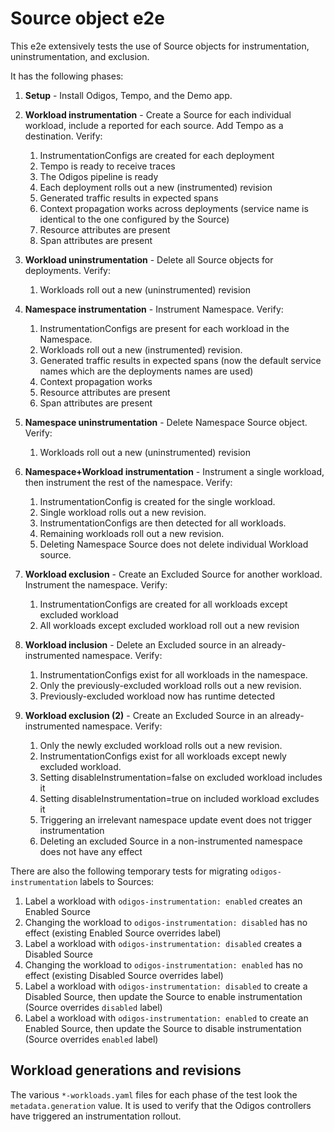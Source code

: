 # Source object e2e

This e2e extensively tests the use of Source objects for instrumentation, uninstrumentation, and exclusion.

It has the following phases:

1. **Setup** - Install Odigos, Tempo, and the Demo app.

2. **Workload instrumentation** - Create a Source for each individual workload, include a reported for each source. Add Tempo as a destination. Verify:
    1. InstrumentationConfigs are created for each deployment
    2. Tempo is ready to receive traces
    3. The Odigos pipeline is ready
    4. Each deployment rolls out a new (instrumented) revision
    5. Generated traffic results in expected spans
    6. Context propagation works across deployments (service name is identical to the one configured by the Source)
    7. Resource attributes are present
    8. Span attributes are present

3. **Workload uninstrumentation** - Delete all Source objects for deployments. Verify:
    1. Workloads roll out a new (uninstrumented) revision

4. **Namespace instrumentation** - Instrument Namespace. Verify:
    1. InstrumentationConfigs are present for each workload in the Namespace.
    2. Workloads roll out a new (instrumented) revision.
    3. Generated traffic results in expected spans (now the default service names which are the deployments names are used)
    4. Context propagation works
    5. Resource attributes are present
    6. Span attributes are present

5. **Namespace uninstrumentation** - Delete Namespace Source object. Verify:
    1. Workloads roll out a new (uninstrumented) revision

6. **Namespace+Workload instrumentation** - Instrument a single workload, then instrument the rest of the namespace. Verify:
    1. InstrumentationConfig is created for the single workload.
    2. Single workload rolls out a new revision.
    3. InstrumentationConfigs are then detected for all workloads.
    4. Remaining workloads roll out a new revision.
    5. Deleting Namespace Source does not delete individual Workload source.

7. **Workload exclusion** - Create an Excluded Source for another workload. Instrument the namespace. Verify:
    1. InstrumentationConfigs are created for all workloads except excluded workload
    2. All workloads except excluded workload roll out a new revision

8. **Workload inclusion** - Delete an Excluded source in an already-instrumented namespace. Verify:
    1. InstrumentationConfigs exist for all workloads in the namespace.
    2. Only the previously-excluded workload rolls out a new revision.
    3. Previously-excluded workload now has runtime detected

9. **Workload exclusion (2)** - Create an Excluded Source in an already-instrumented namespace. Verify:
    1. Only the newly excluded workload rolls out a new revision.
    2. InstrumentationConfigs exist for all workloads except newly excluded workload.
    3. Setting disableInstrumentation=false on excluded workload includes it
    4. Setting disableInstrumentation=true on included workload excludes it
    5. Triggering an irrelevant namespace update event does not trigger instrumentation
    6. Deleting an excluded Source in a non-instrumented namespace does not have any effect

There are also the following temporary tests for migrating `odigos-instrumentation` labels to Sources:

1. Label a workload with `odigos-instrumentation: enabled` creates an Enabled Source
2. Changing the workload to `odigos-instrumentation: disabled` has no effect (existing Enabled Source overrides label)
3. Label a workload with `odigos-instrumentation: disabled` creates a Disabled Source
4. Changing the workload to `odigos-instrumentation: enabled` has no effect (existing Disabled Source overrides label)
5. Label a workload with `odigos-instrumentation: disabled` to create a Disabled Source, then update the Source to enable instrumentation (Source overrides `disabled` label)
6. Label a workload with `odigos-instrumentation: enabled` to create an Enabled Source, then update the Source to disable instrumentation (Source overrides `enabled` label)

## Workload generations and revisions

The various `*-workloads.yaml` files for each phase of the test look the `metadata.generation` value.
It is used to verify that the Odigos controllers have triggered an instrumentation rollout.

